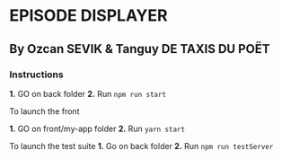 # EPISODE DISPLAYER
## By Ozcan SEVIK & Tanguy DE TAXIS DU POËT

### Instructions

**1.** GO on back folder
**2.** Run `npm run start`

To launch the front 

**1.** GO on front/my-app folder
**2.** Run `yarn start`

To launch the test suite
**1.** Go on back folder
**2.** Run `npm run testServer`
